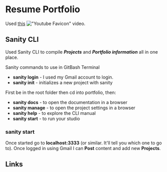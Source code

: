 # Resume Portfolio
Used [this][Build a Portfolio Website with React and Sanity.io] !["Youtube Favicon"](https://youtube.com/favicon.ico) video.

## Sanity CLI
Used Sanity CLI to compile ***Projects*** and ***Portfolio information*** all in one place.

Sanity commands to use in GitBash Terminal
- **sanity login** - I used my Gmail account to login.
- **sanity init** - initializes a new project with sanity

First be in the root folder then cd into portfolio, then:
- **sanity docs** - to open the documentation in a browser
- **sanity manage** - to open the project settings in a browser
- **sanity help** - to explore the CLI manual
- **sanity start** - to run your studio

### sanity start
Once started go to **localhost:3333** (or similar. It'll tell you which one to go to). Once logged in using Gmail I can **Post** content and add new **Projects**.

## Links
[Build a Portfolio Website with React and Sanity.io]: https://www.youtube.com/watch?v=NO7_jgzVgbc&list=WL&index=22&t=442s&ab_channel=TraversyMedia